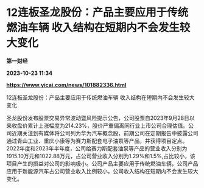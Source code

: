 # 12连板圣龙股份：产品主要应用于传统燃油车辆 收入结构在短期内不会发生较大变化
**第一财经**

**2023-10-23 11:34**

**https://www.yicai.com/news/101882336.html**

12连板圣龙股份：产品主要应用于传统燃油车辆 收入结构在短期内不会发生较大变化

圣龙股份发布股票交易异常波动暨风险提示公告，公司股票自2023年9月28日以来收盘价累计上涨幅度为214.23%，股价严重偏离同行业上市公司合理估值。公司近期关注到有媒体将公司列为华为汽车概念股，前期公司在定期报告中披露公司通过青山工业、重庆小康等为赛力斯配套电子油泵等产品，并获得项目定点。2022年度和2023年半年度，公司给赛力斯配套油泵等产品的营业收入分别为1915.10万元和1022.88万元，占公司营业收入分别为1.29%和1.5%,占比较小，该项目产生的损益对公司的影响极小。公司产品主要应用于传统燃油车辆，公司产品应用于新能源汽车占公司营业收入比例较小，公司收入结构在短期内不会发生较大变化。